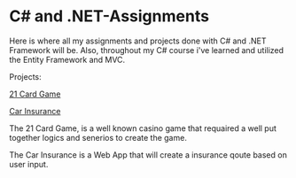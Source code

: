 # C# and .NET-Assignments
Here is where all my assignments and projects done with C# and .NET Framework will be. Also, throughout my C# course i've learned and utilized the Entity Framework and MVC.

Projects: 

[21 Card Game](https://github.com/HebronShanko/C-and-.NET-Assignments/tree/main/21CardGame/TwentyOne)

[Car Insurance](https://github.com/HebronShanko/C-and-.NET-Assignments/tree/main/CarInsuranceApp/CarInsurance)

The 21 Card Game, is a well known casino game that requaired a well put together logics and senerios to create the game.

The Car Insurance is a Web App that will create a insurance qoute based on user input. 


